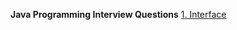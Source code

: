 <b>Java Programming Interview Questions</b>
<a href="https://github.com/pratig-sonar/Interview-Questions/tree/master/Java/Interface" target="_blank">1. Interface</a>
